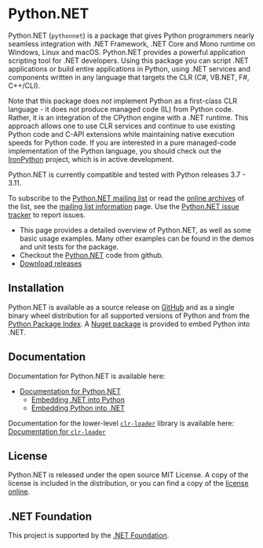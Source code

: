 # Python.NET

Python.NET (`pythonnet`) is a package that gives Python programmers
nearly seamless integration with .NET Framework, .NET Core  and Mono
runtime on Windows, Linux and macOS. Python.NET
provides a powerful application scripting tool for .NET developers.
Using this package you can script .NET applications or build entire
applications in Python, using .NET services and components written in
any language that targets the CLR (C#, VB.NET, F#, C++/CLI).

Note that this package does _not_ implement Python as a first-class CLR
language - it does not produce managed code (IL) from Python code. Rather,
it is an integration of the CPython engine with a .NET runtime.
This approach allows one to use CLR services and continue to use existing
Python code and C-API extensions while maintaining native execution
speeds for Python code. If you are interested in a pure managed-code
implementation of the Python language, you should check out the
[IronPython][ipy] project, which is in active development.

Python.NET is currently compatible and tested with Python releases
3.7 - 3.11.

To subscribe to the [Python.NET mailing list][ml] or read the
[online archives][ml-arch] of the list, see the [mailing list information][ml]
page. Use the [Python.NET issue tracker][gh-issues] to report issues.

-   This page provides a detailed overview of Python.NET,
    as well as some basic usage examples. Many other examples can be
    found in the demos and unit tests for the package.
-   Checkout the [Python.NET][repo] code from github.
-   [Download releases][gh-release]

## Installation

Python.NET is available as a source release on [GitHub][gh-release] and as a
single binary wheel distribution for all supported versions of Python and 
from the [Python Package Index][pypi]. A [Nuget package][nuget] is provided
to embed Python into .NET.

## Documentation

Documentation for Python.NET is available here:
- [Documentation for Python.NET][doc]
    - [Embedding .NET into Python][doc-py]
    - [Embedding Python into .NET][doc-net]

Documentation for the lower-level [`clr-loader`](cl) library is available here:
[Documentation for `clr-loader`][doc-cl]

## License

Python.NET is released under the open source MIT License.
A copy of the license is included in the distribution,
or you can find a copy of the [license online][license].

## .NET Foundation

This project is supported by the [.NET Foundation](https://dotnetfoundation.org).

[ipy]: http://www.ironpython.com

[ml]: https://mail.python.org/mailman3/lists/pythonnet.python.org/

[ml-arch]: https://mail.python.org/archives/list/pythonnet@python.org/

[gh-release]: https://github.com/pythonnet/pythonnet/releases

[pypi]: https://pypi.python.org/pypi/pythonnet

[nuget]: https://www.nuget.org/packages/pythonnet

[license]: https://pythonnet.github.io/LICENSE

[doc]: https://pythonnet.github.io/pythonnet/

[doc-py]: https://pythonnet.github.io/pythonnet/python.html

[doc-net]: https://pythonnet.github.io/pythonnet/dotnet.html

[doc-cl]: https://pythonnet.github.io/clr-loader/

[gh-issues]: http://github.com/pythonnet/pythonnet/issues

[repo]: http://github.com/pythonnet/pythonnet
